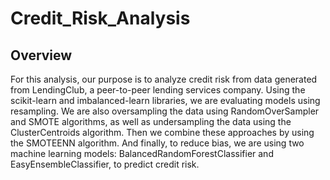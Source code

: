 # Credit_Risk_Analysis

## Overview
For this analysis, our purpose is to analyze credit risk from data generated from LendingClub, a peer-to-peer lending services company. Using the scikit-learn and imbalanced-learn libraries, we are evaluating models using resampling. We are also oversampling the data using RandomOverSampler and SMOTE algorithms, as well as undersampling the data using the ClusterCentroids algorithm. Then we combine these approaches by using the SMOTEENN algorithm. And finally, to reduce bias, we are using two machine learning models: BalancedRandomForestClassifier and EasyEnsembleClassifier, to predict credit risk.
